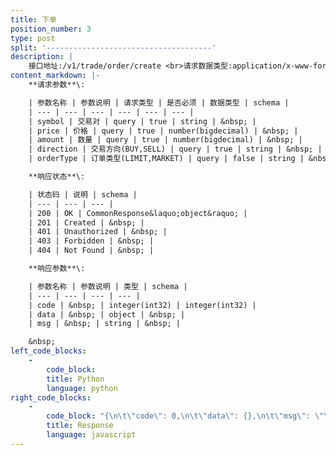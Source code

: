 ```yaml
---
title: 下单
position_number: 3
type: post
split: '-------------------------------------'
description: |
    接口地址:/v1/trade/order/create <br>请求数据类型:application/x-www-form-urlencoded
content_markdown: |-
    **请求参数**\:

    | 参数名称 | 参数说明 | 请求类型 | 是否必须 | 数据类型 | schema |
    | --- | --- | --- | --- | --- | --- |
    | symbol | 交易对 | query | true | string | &nbsp; |
    | price | 价格 | query | true | number(bigdecimal) | &nbsp; |
    | amount | 数量 | query | true | number(bigdecimal) | &nbsp; |
    | direction | 交易方向(BUY,SELL) | query | true | string | &nbsp; |
    | orderType | 订单类型(LIMIT,MARKET) | query | false | string | &nbsp; |

    **响应状态**\:

    | 状态码 | 说明 | schema |
    | --- | --- | --- |
    | 200 | OK | CommonResponse&laquo;object&raquo; |
    | 201 | Created | &nbsp; |
    | 401 | Unauthorized | &nbsp; |
    | 403 | Forbidden | &nbsp; |
    | 404 | Not Found | &nbsp; |

    **响应参数**\:

    | 参数名称 | 参数说明 | 类型 | schema |
    | --- | --- | --- | --- |
    | code | &nbsp; | integer(int32) | integer(int32) |
    | data | &nbsp; | object | &nbsp; |
    | msg | &nbsp; | string | &nbsp; |

    &nbsp;
left_code_blocks:
    -
        code_block:
        title: Python
        language: python
right_code_blocks:
    -
        code_block: "{\n\t\"code\": 0,\n\t\"data\": {},\n\t\"msg\": \"\"\n}"
        title: Response
        language: javascript
---
```

